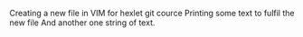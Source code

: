 Creating a new file in VIM for hexlet git cource
Printing some text to fulfil the new file
And another one string of text.
